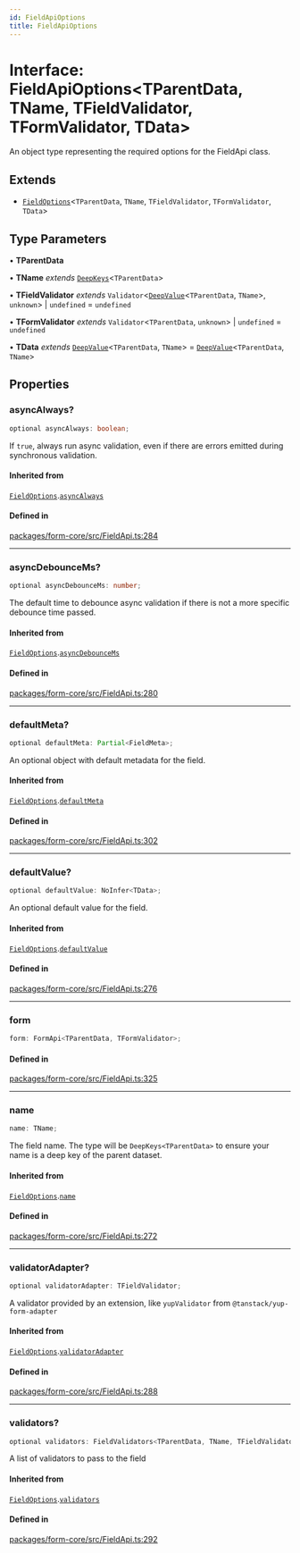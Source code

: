 ```yaml
---
id: FieldApiOptions
title: FieldApiOptions
---
```


# Interface: FieldApiOptions\<TParentData, TName, TFieldValidator, TFormValidator, TData\>

An object type representing the required options for the FieldApi class.

## Extends

- [`FieldOptions`](fieldoptions.md)\<`TParentData`, `TName`, `TFieldValidator`, `TFormValidator`, `TData`\>

## Type Parameters

• **TParentData**

• **TName** *extends* [`DeepKeys`](deepkeys.md)\<`TParentData`\>

• **TFieldValidator** *extends* `Validator`\<[`DeepValue`](deepvalue.md)\<`TParentData`, `TName`\>, `unknown`\> \| `undefined` = `undefined`

• **TFormValidator** *extends* `Validator`\<`TParentData`, `unknown`\> \| `undefined` = `undefined`

• **TData** *extends* [`DeepValue`](deepvalue.md)\<`TParentData`, `TName`\> = [`DeepValue`](deepvalue.md)\<`TParentData`, `TName`\>

## Properties

### asyncAlways?

```ts
optional asyncAlways: boolean;
```

If `true`, always run async validation, even if there are errors emitted during synchronous validation.

#### Inherited from

[`FieldOptions`](fieldoptions.md).[`asyncAlways`](Interface.FieldOptions.md#asyncalways)

#### Defined in

[packages/form-core/src/FieldApi.ts:284](https://github.com/TanStack/form/blob/a7956e9367e8bea8c62bd25c618aa3ad9194b14d/packages/form-core/src/FieldApi.ts#L284)

***

### asyncDebounceMs?

```ts
optional asyncDebounceMs: number;
```

The default time to debounce async validation if there is not a more specific debounce time passed.

#### Inherited from

[`FieldOptions`](fieldoptions.md).[`asyncDebounceMs`](Interface.FieldOptions.md#asyncdebouncems)

#### Defined in

[packages/form-core/src/FieldApi.ts:280](https://github.com/TanStack/form/blob/a7956e9367e8bea8c62bd25c618aa3ad9194b14d/packages/form-core/src/FieldApi.ts#L280)

***

### defaultMeta?

```ts
optional defaultMeta: Partial<FieldMeta>;
```

An optional object with default metadata for the field.

#### Inherited from

[`FieldOptions`](fieldoptions.md).[`defaultMeta`](Interface.FieldOptions.md#defaultmeta)

#### Defined in

[packages/form-core/src/FieldApi.ts:302](https://github.com/TanStack/form/blob/a7956e9367e8bea8c62bd25c618aa3ad9194b14d/packages/form-core/src/FieldApi.ts#L302)

***

### defaultValue?

```ts
optional defaultValue: NoInfer<TData>;
```

An optional default value for the field.

#### Inherited from

[`FieldOptions`](fieldoptions.md).[`defaultValue`](Interface.FieldOptions.md#defaultvalue)

#### Defined in

[packages/form-core/src/FieldApi.ts:276](https://github.com/TanStack/form/blob/a7956e9367e8bea8c62bd25c618aa3ad9194b14d/packages/form-core/src/FieldApi.ts#L276)

***

### form

```ts
form: FormApi<TParentData, TFormValidator>;
```

#### Defined in

[packages/form-core/src/FieldApi.ts:325](https://github.com/TanStack/form/blob/a7956e9367e8bea8c62bd25c618aa3ad9194b14d/packages/form-core/src/FieldApi.ts#L325)

***

### name

```ts
name: TName;
```

The field name. The type will be `DeepKeys<TParentData>` to ensure your name is a deep key of the parent dataset.

#### Inherited from

[`FieldOptions`](fieldoptions.md).[`name`](Interface.FieldOptions.md#name)

#### Defined in

[packages/form-core/src/FieldApi.ts:272](https://github.com/TanStack/form/blob/a7956e9367e8bea8c62bd25c618aa3ad9194b14d/packages/form-core/src/FieldApi.ts#L272)

***

### validatorAdapter?

```ts
optional validatorAdapter: TFieldValidator;
```

A validator provided by an extension, like `yupValidator` from `@tanstack/yup-form-adapter`

#### Inherited from

[`FieldOptions`](fieldoptions.md).[`validatorAdapter`](Interface.FieldOptions.md#validatoradapter)

#### Defined in

[packages/form-core/src/FieldApi.ts:288](https://github.com/TanStack/form/blob/a7956e9367e8bea8c62bd25c618aa3ad9194b14d/packages/form-core/src/FieldApi.ts#L288)

***

### validators?

```ts
optional validators: FieldValidators<TParentData, TName, TFieldValidator, TFormValidator, TData>;
```

A list of validators to pass to the field

#### Inherited from

[`FieldOptions`](fieldoptions.md).[`validators`](Interface.FieldOptions.md#validators)

#### Defined in

[packages/form-core/src/FieldApi.ts:292](https://github.com/TanStack/form/blob/a7956e9367e8bea8c62bd25c618aa3ad9194b14d/packages/form-core/src/FieldApi.ts#L292)
